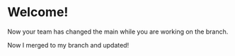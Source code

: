 # Welcome!

Now your team has changed the main while you are working on the branch. 

Now I merged to my branch and updated!
